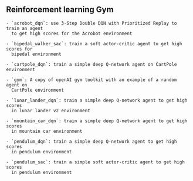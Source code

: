 ## Reinforcement learning Gym
  
    - `acrobot_dqn`: use 3-Step Double DQN with Prioritized Replay to train an agent 
      to get high scores for the Acrobot environment

    - `bipedal_walker_sac`: train a soft actor-critic agent to get high scores for
      bipedal environment

    - `cartpole_dqn`: train a simple deep Q-network agent on CartPole environment

    - `gym`: A copy of openAI gym toolkit with an example of a random agent on 
      CartPole environment

    - `lunar_lander_dqn`: train a simple deep Q-network agent to get high scores 
      in lunar lander v2 environment

    - `mountain_car_dqn`: train a simple deep Q-network agent to get high scores 
      in mountain car environment

    - `pendulum_dqn`: train a simple deep Q-network agent to get high scores 
      in pendulum environment

    - `pendulum_sac`: train a simple soft actor-critic agent to get high scores 
      in pendulum environment